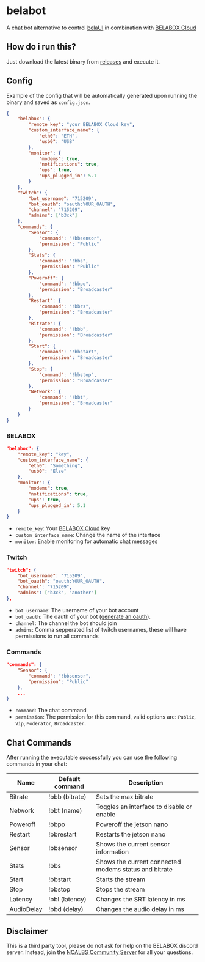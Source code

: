 # belabot

A chat bot alternative to control [belaUI](https://github.com/BELABOX/belaUI) in combination with [BELABOX Cloud](https://cloud.belabox.net)

## How do i run this?

Just download the latest binary from [releases](https://github.com/715209/belabot/releases) and execute it.

## Config

Example of the config that will be automatically generated upon running the binary and saved as `config.json`.

```JSON
{
    "belabox": {
        "remote_key": "your BELABOX Cloud key",
        "custom_interface_name": {
            "eth0": "ETH",
            "usb0": "USB"
        },
        "monitor": {
            "modems": true,
            "notifications": true,
            "ups": true,
            "ups_plugged_in": 5.1
        }
    },
    "twitch": {
        "bot_username": "715209",
        "bot_oauth": "oauth:YOUR_OAUTH",
        "channel": "715209",
        "admins": ["b3ck"]
    },
    "commands": {
        "Sensor": {
            "command": "!bbsensor",
            "permission": "Public"
        },
        "Stats": {
            "command": "!bbs",
            "permission": "Public"
        },
        "Poweroff": {
            "command": "!bbpo",
            "permission": "Broadcaster"
        },
        "Restart": {
            "command": "!bbrs",
            "permission": "Broadcaster"
        },
        "Bitrate": {
            "command": "!bbb",
            "permission": "Broadcaster"
        },
        "Start": {
            "command": "!bbstart",
            "permission": "Broadcaster"
        },
        "Stop": {
            "command": "!bbstop",
            "permission": "Broadcaster"
        },
        "Network": {
            "command": "!bbt",
            "permission": "Broadcaster"
        }
    }
}
```

### BELABOX

```JSON
"belabox": {
    "remote_key": "key",
    "custom_interface_name": {
        "eth0": "Something",
        "usb0": "Else"
    },
    "monitor": {
        "modems": true,
        "notifications": true,
        "ups": true,
        "ups_plugged_in": 5.1
    }
}
```

- `remote_key`: Your [BELABOX Cloud](https://cloud.belabox.net) key
- `custom_interface_name`: Change the name of the interface
- `monitor`: Enable monitoring for automatic chat messages

### Twitch

```JSON
"twitch": {
    "bot_username": "715209",
    "bot_oauth": "oauth:YOUR_OAUTH",
    "channel": "715209",
    "admins": ["b3ck", "another"]
},
```

- `bot_username`: The username of your bot account
- `bot_oauth`: The oauth of your bot ([generate an oauth](https://twitchapps.com/tmi)).
- `channel`: The channel the bot should join
- `admins`: Comma sepperated list of twitch usernames, these will have permissions to run all commands

### Commands

```JSON
"commands": {
    "Sensor": {
        "command": "!bbsensor",
        "permission": "Public"
    },
    ...
}
```

- `command`: The chat command
- `permission`: The permission for this command, valid options are: `Public`, `Vip`, `Moderator`, `Broadcaster`.

## Chat Commands

After running the executable successfully you can use the following commands in your chat:

| Name       | Default command | Description                                           |
| ---------- | --------------- | ----------------------------------------------------- |
| Bitrate    | !bbb (bitrate)  | Sets the max bitrate                                  |
| Network    | !bbt (name)     | Toggles an interface to disable or enable             |
| Poweroff   | !bbpo           | Poweroff the jetson nano                              |
| Restart    | !bbrestart      | Restarts the jetson nano                              |
| Sensor     | !bbsensor       | Shows the current sensor information                  |
| Stats      | !bbs            | Shows the current connected modems status and bitrate |
| Start      | !bbstart        | Starts the stream                                     |
| Stop       | !bbstop         | Stops the stream                                      |
| Latency    | !bbl (latency)  | Changes the SRT latency in ms                         |
| AudioDelay | !bbd (delay)    | Changes the audio delay in ms                         |

## Disclaimer

This is a third party tool, please do not ask for help on the BELABOX discord server. Instead, join the [NOALBS Community Server](https://discord.gg/efWu5HWM2u) for all your questions.

